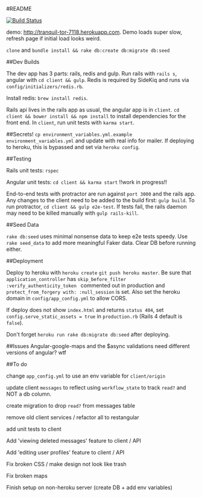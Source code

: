 #README

[![Build Status](https://travis-ci.org/evan-007/pair-program.svg?branch=master)](https://travis-ci.org/evan-007/pair-program)

demo: <a href='http://tranquil-tor-7118.herokuapp.com'>http://tranquil-tor-7118.herokuapp.com</a>. Demo
loads super slow, refresh page if initial load looks weird.

`clone` and `bundle install && rake db:create db:migrate db:seed`

##Dev Builds

The dev app has 3 parts: rails, redis and gulp. Run rails with `rails s`, angular with `cd client && gulp`.
Redis is required by SideKiq and runs via `config/initializers/redis.rb`.

Install redis: `brew install redis`.

Rails api lives in the rails app as usual, the angular app is in `client`.
`cd client && bower install && npm install` to install dependencies for the
front end. In `client`, run unit tests with `karma start`.

##Secrets!
`cp environment_variables.yml.example environment_variables.yml` and update
with real info for mailer. If deploying to heroku, this is bypassed and set via `heroku config`.

##Testing

Rails unit tests: `rspec`

Angular unit tests: `cd client && karma start` !!work in progress!!

End-to-end tests with protractor are run against `port 3000` and the rails app.
Any changes to the client need to be added to the build first: `gulp build`.
To run protractor, `cd client && gulp e2e-test`. If tests fail, the rails daemon may need to be
killed manually with `gulp rails-kill`.


##Seed Data

`rake db:seed` uses minimal nonsense data to keep e2e tests speedy. Use `rake seed_data` to add
more meaningful Faker data. Clear DB before running either.

##Deployment

Deploy to heroku with `heroku create` `git push heroku master`. Be sure that
`application_controller` has  `skip_before_filter :verify_authenticity_token
` commented out in production and `protect_from_forgery with: :null_session` is
set. Also set the heroku domain in `config/app_config.yml` to allow CORS.

If deploy does not show `index.html` and returns `status 404`, set
`config.serve_static_assets = true` in `production.rb` (Rails 4 default is `false`).

Don't forget `heroku run rake db:migrate db:seed` after deploying.

##Issues
Angular-google-maps and the $async validations need different versions of angular?
wtf


##To do

change `app_config.yml` to use an env variable for `client/origin`

update client `messages` to reflect using `workflow_state` to track `read?` and
NOT a db column.

create migration to drop `read?` from messages table

remove old client services / refactor all to restangular

add unit tests to client

Add 'viewing deleted messages' feature to client / API

Add 'editing user profiles' feature to client / API

Fix broken CSS / make design not look like trash

Fix broken maps

Finish setup on non-heroku server (create DB + add env variables)
